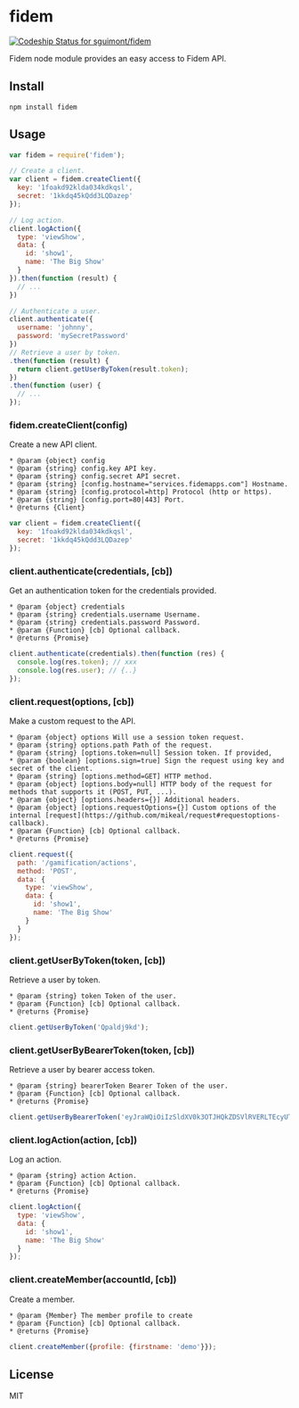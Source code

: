 # fidem

[ ![Codeship Status for sguimont/fidem](https://www.codeship.io/projects/d8c66c60-3786-0132-7181-4e7a21b2ccbb/status)](https://www.codeship.io/projects/41733)

Fidem node module provides an easy access to Fidem API.

## Install

```
npm install fidem
```

## Usage

````js
var fidem = require('fidem');

// Create a client.
var client = fidem.createClient({
  key: '1foakd92klda034kdkqsl',
  secret: '1kkdq45kQdd3LQDazep'
});

// Log action.
client.logAction({
  type: 'viewShow',
  data: {
    id: 'show1',
    name: 'The Big Show'
  }
}).then(function (result) {
  // ...
})

// Authenticate a user.
client.authenticate({
  username: 'johnny',
  password: 'mySecretPassword'
})
// Retrieve a user by token.
.then(function (result) {
  return client.getUserByToken(result.token);
})
.then(function (user) {
  // ...
});
````

### fidem.createClient(config)

Create a new API client.

```
* @param {object} config
* @param {string} config.key API key.
* @param {string} config.secret API secret.
* @param {string} [config.hostname="services.fidemapps.com"] Hostname.
* @param {string} [config.protocol=http] Protocol (http or https).
* @param {string} [config.port=80|443] Port.
* @returns {Client}
```

```js
var client = fidem.createClient({
  key: '1foakd92klda034kdkqsl',
  secret: '1kkdq45kQdd3LQDazep'
});
```

### client.authenticate(credentials, [cb])

Get an authentication token for the credentials provided.

```
* @param {object} credentials
* @param {string} credentials.username Username.
* @param {string} credentials.password Password.
* @param {Function} [cb] Optional callback.
* @returns {Promise}
```

```js
client.authenticate(credentials).then(function (res) {
  console.log(res.token); // xxx
  console.log(res.user); // {..}
});
```

### client.request(options, [cb])

Make a custom request to the API.

```
* @param {object} options Will use a session token request.
* @param {string} options.path Path of the request.
* @param {string} [options.token=null] Session token. If provided,
* @param {boolean} [options.sign=true] Sign the request using key and secret of the client.
* @param {string} [options.method=GET] HTTP method.
* @param {object} [options.body=null] HTTP body of the request for methods that supports it (POST, PUT, ...).
* @param {object} [options.headers={}] Additional headers.
* @param {object} [options.requestOptions={}] Custom options of the internal [request](https://github.com/mikeal/request#requestoptions-callback).
* @param {Function} [cb] Optional callback.
* @returns {Promise}
```

```js
client.request({
  path: '/gamification/actions',
  method: 'POST',
  data: {
    type: 'viewShow',
    data: {
      id: 'show1',
      name: 'The Big Show'
    }
  }
});
```

### client.getUserByToken(token, [cb])

Retrieve a user by token.

```
* @param {string} token Token of the user.
* @param {Function} [cb] Optional callback.
* @returns {Promise}
```

```js
client.getUserByToken('Qpaldj9kd');
```

### client.getUserByBearerToken(token, [cb])

Retrieve a user by bearer access token.

```
* @param {string} bearerToken Bearer Token of the user.
* @param {Function} [cb] Optional callback.
* @returns {Promise}
```

```js
client.getUserByBearerToken('eyJraWQiOiIzSldXV0k3OTJHQkZDSVlRVERLTEcyUTdFIiwiYWxnIjoiSFMyNTYifQ.eyJqdGkiOiIzM0Q4UWtBR3dJTWoxb1R5OTB0cTFtIiwiaWF0IjoxNDUyOTkxODY2LCJpc3MiOiJodHRwczovL2FwaS5zdG9ybXBhdGguY29tL3YxL2FwcGxpY2F0aW9ucy8xOGppdHVodlpRQ29UNzNkdXo0bnEwIiwic3ViIjoiaHR0cHM6Ly9hcGkuc3Rvcm1wYXRoLmNvbS92MS9hY2NvdW50cy80MXdacmk0b01ZcWRvU0dKbUxEVDlOIiwiZXhwIjoxNDUyOTk1NDY2LCJydGkiOiIzM0Q0NmdzNWFOdFczSTNwbTM2MEpDIn0.-p6ceniNoUZueLrIssgXA3D1a8ydZuUB-Jq1BjsluQM');
```

### client.logAction(action, [cb])

Log an action.

```
* @param {string} action Action.
* @param {Function} [cb] Optional callback.
* @returns {Promise}
```

```js
client.logAction({
  type: 'viewShow',
  data: {
    id: 'show1',
    name: 'The Big Show'
  }
});
```

### client.createMember(accountId, [cb])

Create a member.

```
* @param {Member} The member profile to create
* @param {Function} [cb] Optional callback.
* @returns {Promise}
```

```js
client.createMember({profile: {firstname: 'demo'}});
```

## License

MIT
